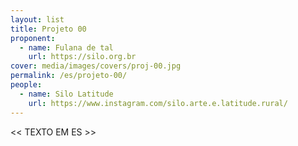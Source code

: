 ```yaml
---
layout: list
title: Projeto 00
proponent:
  - name: Fulana de tal
    url: https://silo.org.br
cover: media/images/covers/proj-00.jpg
permalink: /es/projeto-00/
people:
  - name: Silo Latitude
    url: https://www.instagram.com/silo.arte.e.latitude.rural/
---
```


<< TEXTO EM ES >>

